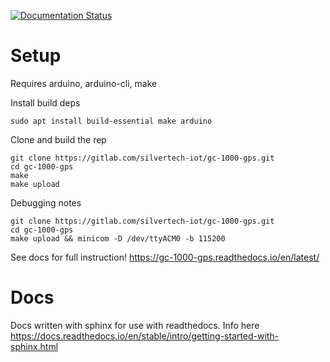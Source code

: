 [![Documentation Status](https://readthedocs.org/projects/gc-1000-gps/badge/?version=latest)](https://gc-1000-gps.readthedocs.io/en/latest/?badge=latest)

# Setup
Requires arduino, arduino-cli, make

Install build deps
```
sudo apt install build-essential make arduino
```

Clone and build the rep
```
git clone https://gitlab.com/silvertech-iot/gc-1000-gps.git
cd gc-1000-gps
make
make upload
```

Debugging notes
```
git clone https://gitlab.com/silvertech-iot/gc-1000-gps.git
cd gc-1000-gps
make upload && minicom -D /dev/ttyACM0 -b 115200
```

See docs for full instruction! https://gc-1000-gps.readthedocs.io/en/latest/


# Docs
Docs written with sphinx for use with readthedocs.
Info here https://docs.readthedocs.io/en/stable/intro/getting-started-with-sphinx.html
